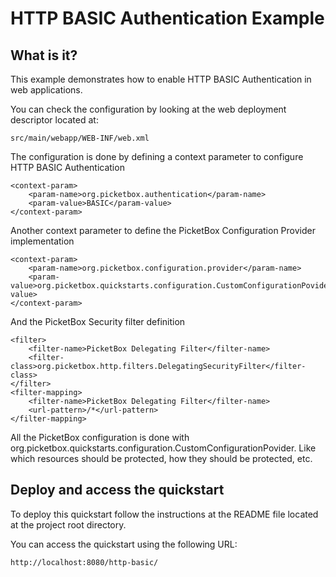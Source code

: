 HTTP BASIC Authentication Example
===================

What is it?
-----------

This example demonstrates how to enable HTTP BASIC Authentication in web applications.

You can check the configuration by looking at the web deployment descriptor located at:

	src/main/webapp/WEB-INF/web.xml

The configuration is done by defining a context parameter to configure HTTP BASIC Authentication

	<context-param>
		<param-name>org.picketbox.authentication</param-name>
		<param-value>BASIC</param-value>
	</context-param>
	
Another context parameter to define the PicketBox Configuration Provider implementation

	<context-param>
		<param-name>org.picketbox.configuration.provider</param-name>
		<param-value>org.picketbox.quickstarts.configuration.CustomConfigurationPovider</param-value>
	</context-param>

And the PicketBox Security filter definition

	<filter>
		<filter-name>PicketBox Delegating Filter</filter-name>
		<filter-class>org.picketbox.http.filters.DelegatingSecurityFilter</filter-class>
	</filter>
	<filter-mapping>
		<filter-name>PicketBox Delegating Filter</filter-name>
		<url-pattern>/*</url-pattern>
	</filter-mapping>

All the PicketBox configuration is done with org.picketbox.quickstarts.configuration.CustomConfigurationPovider. Like which resources should be protected, how they should be protected, etc.

Deploy and access the quickstart
-----------

To deploy this quickstart follow the instructions at the README file located at the project root directory.

You can access the quickstart using the following URL:

	http://localhost:8080/http-basic/